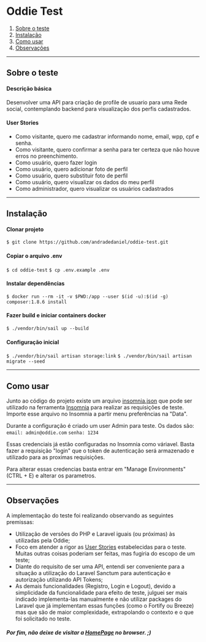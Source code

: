 # **Oddie Test**


1. [Sobre o teste](#sobre-o-teste)
2. [Instalação](#instalação)
3. [Como usar](#como-usar)
4. [Observações](#observações)
---

## Sobre o teste
#### Descrição básica

Desenvolver uma API para criação de profile de usuario para uma Rede social, contemplando backend para visualização dos perfis cadastrados.

#### User Stories

- Como visitante, quero me cadastrar informando nome, email, wpp, cpf e senha.
- Como visitante, quero confirmar a senha para ter certeza que não houve erros no preenchimento.
- Como usuário, quero fazer login
- Como usuário, quero adicionar foto de perfil
- Como usuário, quero substituir foto de perfil
- Como usuário, quero visualizar os dados do meu perfil
- Como administrador, quero visualizar os usuários cadastrados

---


## Instalação
#### Clonar projeto

`$ git clone https://github.com/andradedaniel/oddie-test.git`

#### Copiar o arquivo .env

`$ cd oddie-test`
`$ cp .env.example .env`

#### Instalar dependências

`$ docker run --rm -it -v $PWD:/app --user $(id -u):$(id -g) composer:1.8.6 install`

#### Fazer build e iniciar containers docker

`$ ./vendor/bin/sail up --build`

#### Configuração inicial

`$ ./vendor/bin/sail artisan storage:link`
`$ ./vendor/bin/sail artisan migrate --seed`

---
## Como usar

Junto ao código do projeto existe um arquivo [insomnia.json](https://raw.githubusercontent.com/andradedaniel/oddie-test/main/insomnia.json) que pode ser utilizado na ferramenta [Insomnia](https://insomnia.rest/) para realizar as requisições de teste. 
Importe esse arquivo no Insomnia a partir menu preferências na "Data". 

Durante a configuração é criado um user Admin para teste. Os dados são: 
`email: admin@oddie.com`
`senha: 1234`

Essas credenciais já estão configuradas no Insomnia como váriavel. Basta fazer a requisição "login" que o token de autenticação será  armazenado e utilizado para as proximas requisições. 

Para alterar essas credencias basta entrar em "Manage Environments" (CTRL + E) e alterar os parametros.

---

## Observações

A implementação do teste foi realizando observando as seguintes premissas:

- Utilização de versões do PHP e Laravel iguais (ou próximas) às utilizadas pela Oddie;
- Foco em atender a rigor as [User Stories](#user-stories) estabelecidas para o teste. Muitas outras coisas poderiam ser feitas, mas fugiria do escopo de um teste;
- Diante do requisito de ser uma API, entendi ser conveniente para a situação a utilização do Laravel Sanctum para autenticação e autorização utilizando API Tokens;
- As demais funcionalidades (Registro, Login e Logout), devido a simplicidade da funcionalidade para efeito de teste, julguei ser mais indicado implementa-las manualmente e não utilizar packages do Laravel que já implementam essas funções (como o Fortify ou Breeze) mas que são de maior complexidade, extrapolando o contexto e o que foi solicitado no teste. 

##### Por fim, não deixe de visitar a [HomePage](http://localhost/) no browser. ;) 